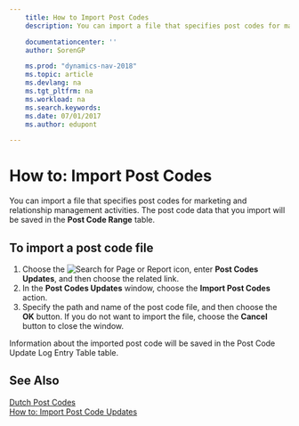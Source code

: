 ```yaml
---
    title: How to Import Post Codes
    description: You can import a file that specifies post codes for marketing and relationship management activities. The post code data that you import will be saved in the **Post Code Range** table.

    documentationcenter: ''
    author: SorenGP

    ms.prod: "dynamics-nav-2018"
    ms.topic: article
    ms.devlang: na
    ms.tgt_pltfrm: na
    ms.workload: na
    ms.search.keywords:
    ms.date: 07/01/2017
    ms.author: edupont

---
```

# How to: Import Post Codes
You can import a file that specifies post codes for marketing and relationship management activities. The post code data that you import will be saved in the **Post Code Range** table.  

## To import a post code file  

1.  Choose the ![Search for Page or Report](../../media/ui-search/search_small.png "Search for Page or Report icon") icon, enter **Post Codes Updates**, and then choose the related link.  
2.  In the **Post Codes Updates** window, choose the **Import Post Codes** action.  
3.  Specify the path and name of the post code file, and then choose the **OK** button. If you do not want to import the file, choose the **Cancel** button to close the window.  

Information about the imported post code will be saved in the Post Code Update Log Entry Table table.  

## See Also  
 [Dutch Post Codes](dutch-post-codes.md)   
 [How to: Import Post Code Updates](how-to-import-post-code-updates.md)
